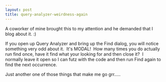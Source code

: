 ```yaml
---
layout: post
title: query-analyzer-weirdness-again
---
```

A coworker of mine brought this to my attention and he demanded that I
blog about it. :)

If you open up Query Analyzer and bring up the Find dialog, you will
notice something very odd about it.  It's MODAL!  How many times you do
actually run find once, have it find what your looking for and then
close it?  I normally leave it open so I can futz with the code and then
run Find again to find the next occurrence. 

Just another one of those things that make me go grr.....
